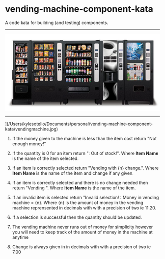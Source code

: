 # vending-machine-component-kata
A code kata for building (and testing) components.

------

![vending machines](vendingmachine.jpg)

------

](/Users/kylesotello/Documents/personal/vending-machine-component-kata/vendingmachine.jpg)

1. If the money given to the machine is less than the item cost return "Not enough money!"

2. If the quantity is 0 for an item return "<Item Name>: Out of stock!". Where **Item Name** is the name of the item selected.

3. If an item is correctly selected return "Vending <Item Name> with {n} change.". Where **Item Name** is the name of the item and change if any given.

4. If an item is correctly selected and there is no change needed then return "Vending <Item Name>". Where **Item Name** is the name of the item.

5. If an invalid item is selected return "Invalid selection! : Money in vending machine = {n}. Where {n} is the amount of money in the vending machine reprensented in decimals with with a precision of two ie 11.20.

6. If a selection is successful then the quantity should be updated.

7. The vending machine never runs out of money for simplicity however you will need to keep track of the amount of money in the machine at anytime

8. Change is always given in in decimals with with a precision of two ie 7.00